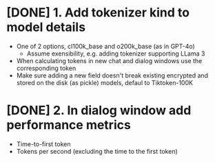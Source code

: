 # [DONE] 1. Add tokenizer kind to model details

- One of 2 options, cl100k_base and o200k_base (as in GPT-4o)
    - Assume exensibility, e.g. adding tokenizer supporting LLama 3
- When calculating tokens in new chat and dialog windows use the corresponding token
- Make sure adding a new field doesn't break existing encrypted and stored on the disk (as pickle) models, defaul to Tiktoken-100K

# [DONE] 2. In dialog window add performance metrics

- Time-to-first token
- Tokens per second (excluding the time to the first token)